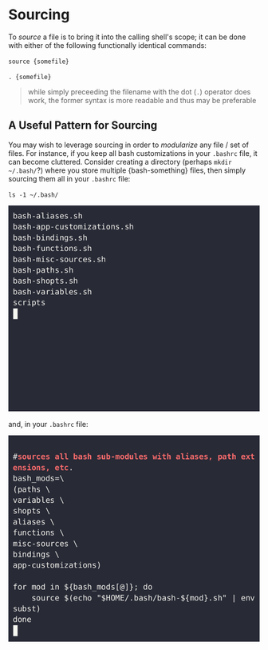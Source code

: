 # Sourcing

To *source* a file is to bring it into the calling shell's scope; it can be done with either of the following functionally identical commands:

`source {somefile}`

`. {somefile}`

> while simply preceeding the filename with the dot (`.`) operator does work, the former syntax is more readable and thus may be preferable

## A Useful Pattern for Sourcing

You may wish to leverage sourcing in order to *modularize* any file / set of files. For instance, if you keep all bash customizations in your `.bashrc` file, it can become cluttered. Consider creating a directory (perhaps `mkdir ~/.bash/`?) where you store multiple {bash-something} files, then simply sourcing them all in your `.bashrc` file:

`ls -1 ~/.bash/`

![bash-sources](../assets/bash-sources.gif)

and, in your `.bashrc` file:

![bash-sourcing](../assets/bash-sourcing.gif)